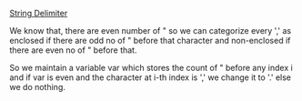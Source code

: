 [String Delimiter](https://atcoder.jp/contests/abc282/tasks/abc282_c?lang=en)

We know that, there are even number of " so we can categorize every ',' as enclosed 
if there are odd no of " before that character and non-enclosed if there are 
even no of " before that.

So we maintain a variable var which stores the count of " before any index i and 
if var is even and the character at i-th index is ',' we change it to '.' else we do nothing. 
